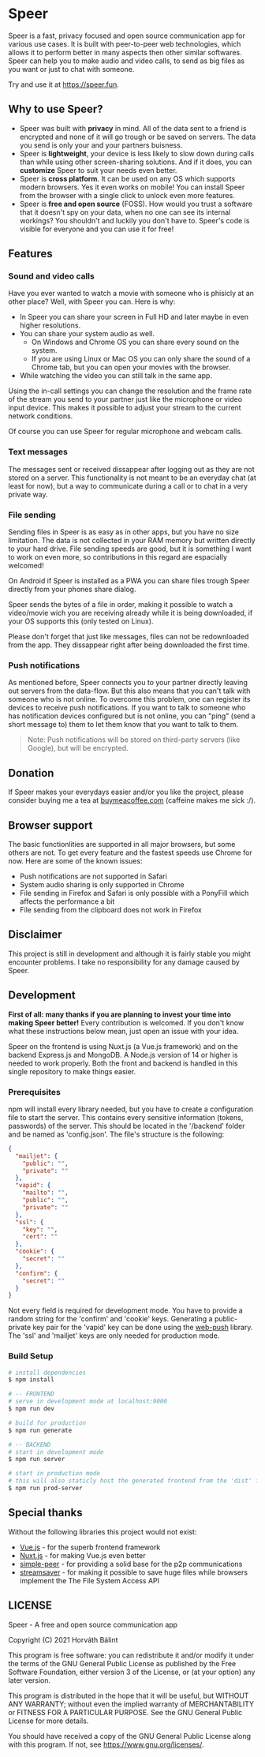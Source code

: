 # Speer

  Speer is a fast, privacy focused and open source communication app for various use cases. It is built with peer-to-peer web technologies, which allows it to perform better in many aspects then other similar softwares. Speer can help you to make audio and video calls, to send as big files as you want or just to chat with someone.

  Try and use it at <a href="https://speer.fun">https://speer.fun</a>.


## Why to use Speer?

  - Speer was built with **privacy** in mind. All of the data sent to a friend is encrypted and none of it will go trough or be saved on servers. The data you send is only your and your partners buisness. 
  - Speer is **lightweight**, your device is less likely to slow down during calls than while using other screen-sharing solutions. And if it does, you can **customize** Speer to suit your needs even better.
  - Speer is **cross platform**. It can be used on any OS which supports modern browsers. Yes it even works on mobile! You can install Speer from the browser with a single click to unlock even more features.
  - Speer is **free and open source** (FOSS). How would you trust a software that it doesn't spy on your data, when no one can see its internal workings? You shouldn't and luckily you don't have to. Speer's code is visible for everyone and you can use it for free!


## Features

### Sound and video calls

  Have you ever wanted to watch a movie with someone who is phisicly at an other place? Well, with Speer you can. Here is why:

  - In Speer you can share your screen in Full HD and later maybe in even higher resolutions. 
  - You can share your system audio as well.
    - On Windows and Chrome OS you can share every sound on the system.
    - If you are using Linux or Mac OS you can only share the sound of a Chrome tab, but you can open your movies with the browser.
  - While watching the video you can still talk in the same app.
  
  Using the in-call settings you can change the resolution and the frame rate of the stream you send to your partner just like the microphone or video input device. This makes it possible to adjust your stream to the current network conditions.

  Of course you can use Speer for regular microphone and webcam calls.

### Text messages

  The messages sent or received dissappear after logging out as they are not stored on a server. This functionality is not meant to be an everyday chat (at least for now), but a way to communicate during a call or to chat in a very private way.

### File sending

  Sending files in Speer is as easy as in other apps, but you have no size limitation. The data is not collected in your RAM memory but written directly to your hard drive. File sending speeds are good, but it is something I want to work on even more, so contributions in this regard are espacially welcomed!

  On Android if Speer is installed as a PWA you can share files trough Speer directly from your phones share dialog.
  
  Speer sends the bytes of a file in order, making it possible to watch a video/movie wich you are receiving already while it is being downloaded, if your OS supports this (only tested on Linux).

  Please don't forget that just like messages, files can not be redownloaded from the app. They dissappear right after being downloaded the first time.

### Push notifications

  As mentioned before, Speer connects you to your partner directly leaving out servers from the data-flow. But this also means that you can't talk with someone who is not online. To overcome this problem, one can register its devices to receive push notifications. If you want to talk to someone who has notification devices configured but is not online, you can "ping" (send a short message to) them to let them know that you want to talk to them.
  
  > Note: Push notifications will be stored on third-party servers (like Google), but will be encrypted.


## Donation

  If Speer makes your everydays easier and/or you like the project, please consider buying me a tea at [buymeacoffee.com](https://buymeacoffee.com/speer) (caffeine makes me sick :/).


## Browser support

  The basic functionlities are supported in all major browsers, but some others are not. To get every feature and the fastest speeds use Chrome for now. Here are some of the known issues:
  - Push notifications are not supported in Safari
  - System audio sharing is only supported in Chrome
  - File sending in Firefox and Safari is only possible with a PonyFill which affects the performance a bit
  - File sending from the clipboard does not work in Firefox


## Disclaimer

  This project is still in development and although it is fairly stable you might encounter problems. I take no responsibility for any damage caused by Speer.


## Development

  **First of all: many thanks if you are planning to invest your time into making Speer better!** Every contribution is welcomed. If you don't know what these instructions below mean, just open an issue with your idea.

  Speer on the frontend is using Nuxt.js (a Vue.js framework) and on the backend Express.js and MongoDB. A Node.js version of 14 or higher is needed to work properly. Both the front and backend is handled in this single repository to make things easier.

### Prerequisites

  npm will install every library needed, but you have to create a configuration file to start the server. This contains every sensitive information (tokens, passwords) of the server. This should be located in the '/backend' folder and be named as 'config.json'. The file's structure is the following:

  ```json
  {
    "mailjet": {
      "public": "",
      "private": ""
    },
    "vapid": {
      "mailto": "",
      "public": "",
      "private": ""
    },
    "ssl": {
      "key": "",
      "cert": ""
    },
    "cookie": {
      "secret": ""
    },
    "confirm": {
      "secret": ""
    }
  }
  ```

  Not every field is required for development mode. You have to provide a random string for the 'confirm' and 'cookie' keys. Generating a public-private key pair for the 'vapid' key can be done using the [web-push](https://www.npmjs.com/package/web-push) library. The 'ssl' and 'mailjet' keys are only needed for production mode.

### Build Setup

  ```bash
  # install dependencies
  $ npm install

  # -- FRONTEND
  # serve in development mode at localhost:9000
  $ npm run dev

  # build for production
  $ npm run generate

  # -- BACKEND
  # start in development mode
  $ npm run server

  # start in production mode
  # this will also staticly host the generated frontend from the 'dist' folder
  $ npm run prod-server

  ```

## Special thanks

  Without the following libraries this project would not exist:

  - [Vue.js](https://vuejs.org/) - for the superb frontend framework
  - [Nuxt.js](https://nuxtjs.org/) - for making Vue.js even better
  - [simple-peer](https://www.npmjs.com/package/simple-peer) - for providing a solid base for the p2p communications
  - [streamsaver](https://www.npmjs.com/package/streamsaver) - for making it possible to save huge files while browsers implement the The File System Access API

## LICENSE
  Speer - A free and open source communication app

  Copyright (C) 2021  Horváth Bálint

  This program is free software: you can redistribute it and/or modify
  it under the terms of the GNU General Public License as published by
  the Free Software Foundation, either version 3 of the License, or
  (at your option) any later version.

  This program is distributed in the hope that it will be useful,
  but WITHOUT ANY WARRANTY; without even the implied warranty of
  MERCHANTABILITY or FITNESS FOR A PARTICULAR PURPOSE.  See the
  GNU General Public License for more details.

  You should have received a copy of the GNU General Public License
  along with this program.  If not, see <https://www.gnu.org/licenses/>.